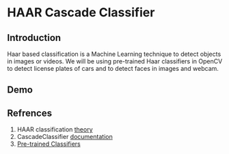 # HAAR Cascade Classifier  

## Introduction  
Haar based classification is a Machine Learning technique to detect objects in images or videos. We will be using pre-trained Haar classifiers in OpenCV to detect license plates of cars and to detect faces in images and webcam.  

## Demo  



## Refrences  
1. HAAR classification [theory](https://docs.opencv.org/master/db/d28/tutorial_cascade_classifier.html)  
2. CascadeClassifier [documentation](https://docs.opencv.org/3.4/d1/de5/classcv_1_1CascadeClassifier.html) 
3. [Pre-trained Classifiers](https://github.com/opencv/opencv/tree/master/data/haarcascades)  



